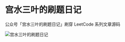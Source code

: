 # 宫水三叶的刷题日记

公众号「宫水三叶的刷题日记」刷穿 LeetCode 系列文章源码

![宫水三叶的刷题日记](https://raw.githubusercontent.com/SharingSource/LogicStack-LeetCode/main/qrcode_for_gh_430.jpg)
